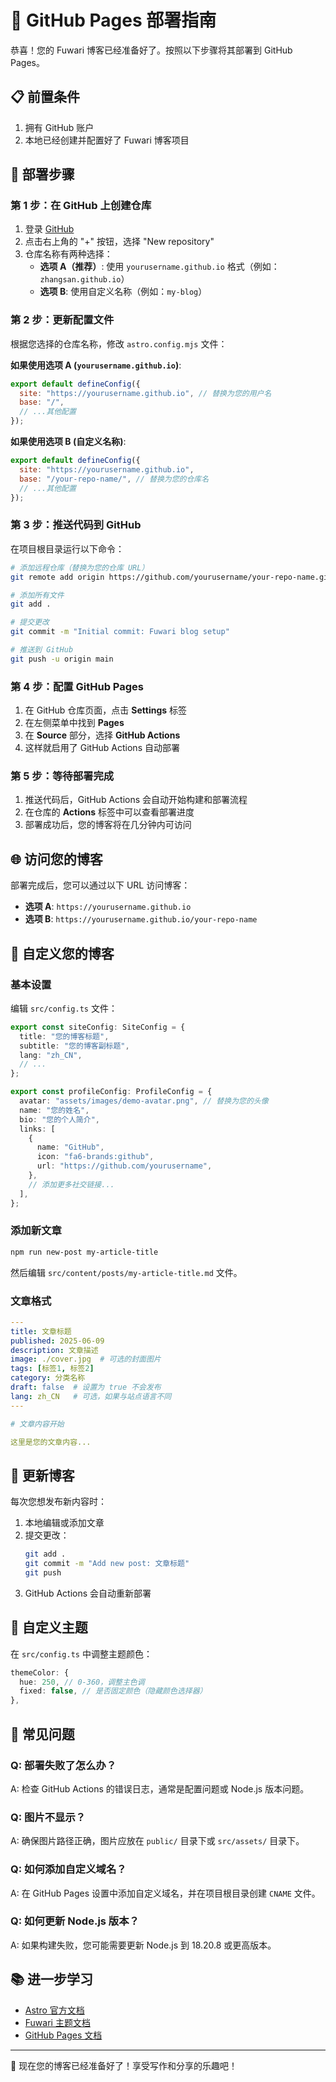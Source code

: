 # 🚀 GitHub Pages 部署指南

恭喜！您的 Fuwari 博客已经准备好了。按照以下步骤将其部署到 GitHub Pages。

## 📋 前置条件

1. 拥有 GitHub 账户
2. 本地已经创建并配置好了 Fuwari 博客项目

## 🔧 部署步骤

### 第 1 步：在 GitHub 上创建仓库

1. 登录 [GitHub](https://github.com)
2. 点击右上角的 "+" 按钮，选择 "New repository"
3. 仓库名称有两种选择：
   - **选项 A（推荐）**: 使用 `yourusername.github.io` 格式（例如：`zhangsan.github.io`）
   - **选项 B**: 使用自定义名称（例如：`my-blog`）

### 第 2 步：更新配置文件

根据您选择的仓库名称，修改 `astro.config.mjs` 文件：

**如果使用选项 A (`yourusername.github.io`)**:
```javascript
export default defineConfig({
  site: "https://yourusername.github.io", // 替换为您的用户名
  base: "/",
  // ...其他配置
});
```

**如果使用选项 B (自定义名称)**:
```javascript
export default defineConfig({
  site: "https://yourusername.github.io",
  base: "/your-repo-name/", // 替换为您的仓库名
  // ...其他配置
});
```

### 第 3 步：推送代码到 GitHub

在项目根目录运行以下命令：

```bash
# 添加远程仓库（替换为您的仓库 URL）
git remote add origin https://github.com/yourusername/your-repo-name.git

# 添加所有文件
git add .

# 提交更改
git commit -m "Initial commit: Fuwari blog setup"

# 推送到 GitHub
git push -u origin main
```

### 第 4 步：配置 GitHub Pages

1. 在 GitHub 仓库页面，点击 **Settings** 标签
2. 在左侧菜单中找到 **Pages**
3. 在 **Source** 部分，选择 **GitHub Actions**
4. 这样就启用了 GitHub Actions 自动部署

### 第 5 步：等待部署完成

1. 推送代码后，GitHub Actions 会自动开始构建和部署流程
2. 在仓库的 **Actions** 标签中可以查看部署进度
3. 部署成功后，您的博客将在几分钟内可访问

## 🌐 访问您的博客

部署完成后，您可以通过以下 URL 访问博客：

- **选项 A**: `https://yourusername.github.io`
- **选项 B**: `https://yourusername.github.io/your-repo-name`

## 📝 自定义您的博客

### 基本设置

编辑 `src/config.ts` 文件：

```typescript
export const siteConfig: SiteConfig = {
  title: "您的博客标题",
  subtitle: "您的博客副标题", 
  lang: "zh_CN",
  // ...
};

export const profileConfig: ProfileConfig = {
  avatar: "assets/images/demo-avatar.png", // 替换为您的头像
  name: "您的姓名",
  bio: "您的个人简介",
  links: [
    {
      name: "GitHub",
      icon: "fa6-brands:github",
      url: "https://github.com/yourusername",
    },
    // 添加更多社交链接...
  ],
};
```

### 添加新文章

```bash
npm run new-post my-article-title
```

然后编辑 `src/content/posts/my-article-title.md` 文件。

### 文章格式

```yaml
---
title: 文章标题
published: 2025-06-09
description: 文章描述
image: ./cover.jpg  # 可选的封面图片
tags: [标签1, 标签2]
category: 分类名称
draft: false  # 设置为 true 不会发布
lang: zh_CN   # 可选，如果与站点语言不同
---

# 文章内容开始

这里是您的文章内容...
```

## 🔄 更新博客

每次您想发布新内容时：

1. 本地编辑或添加文章
2. 提交更改：
   ```bash
   git add .
   git commit -m "Add new post: 文章标题"
   git push
   ```
3. GitHub Actions 会自动重新部署

## 🎨 自定义主题

在 `src/config.ts` 中调整主题颜色：

```typescript
themeColor: {
  hue: 250, // 0-360，调整主色调
  fixed: false, // 是否固定颜色（隐藏颜色选择器）
},
```

## 🐛 常见问题

### Q: 部署失败了怎么办？
A: 检查 GitHub Actions 的错误日志，通常是配置问题或 Node.js 版本问题。

### Q: 图片不显示？
A: 确保图片路径正确，图片应放在 `public/` 目录下或 `src/assets/` 目录下。

### Q: 如何添加自定义域名？
A: 在 GitHub Pages 设置中添加自定义域名，并在项目根目录创建 `CNAME` 文件。

### Q: 如何更新 Node.js 版本？
A: 如果构建失败，您可能需要更新 Node.js 到 18.20.8 或更高版本。

## 📚 进一步学习

- [Astro 官方文档](https://docs.astro.build/)
- [Fuwari 主题文档](https://github.com/saicaca/fuwari)
- [GitHub Pages 文档](https://docs.github.com/en/pages)

---

🎉 现在您的博客已经准备好了！享受写作和分享的乐趣吧！ 